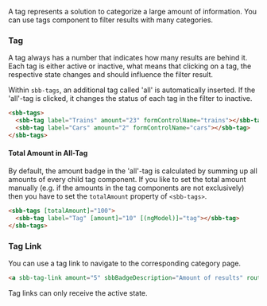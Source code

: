 A tag represents a solution to categorize a large amount of information.
You can use tags component to filter results with many categories.

### Tag

A tag always has a number that indicates how many results are behind it.
Each tag is either active or inactive, what means that clicking on a tag, the respective
state changes and should influence the filter result.

Within `sbb-tags`, an additional tag called 'all' is automatically inserted. If the 'all'-tag is clicked,
it changes the status of each tag in the filter to inactive.

```html
<sbb-tags>
  <sbb-tag label="Trains" amount="23" formControlName="trains"></sbb-tag>
  <sbb-tag label="Cars" amount="2" formControlName="cars"></sbb-tag>
</sbb-tags>
```

#### Total Amount in All-Tag

By default, the amount badge in the 'all'-tag is calculated by summing up all amounts of every child tag component.
If you like to set the total amount manually (e.g. if the amounts in the tag components are not exclusively)
then you have to set the `totalAmount` property of `<sbb-tags>`.

```html
<sbb-tags [totalAmount]="100">
  <sbb-tag label="Tag" [amount]="10" [(ngModel)]="tag"></sbb-tag>
</sbb-tags>
```

### Tag Link

You can use a tag link to navigate to the corresponding category page.

```html
<a sbb-tag-link amount="5" sbbBadgeDescription="Amount of results" routerLink="/home">Tag Link</a>
```

Tag links can only receive the active state.
